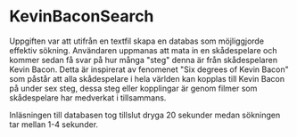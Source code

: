 # KevinBaconSearch

Uppgiften var att utifrån en textfil skapa en databas som möjliggjorde effektiv sökning. Användaren uppmanas att mata in en skådespelare och kommer sedan få svar på hur många "steg" denna är från skådespelaren Kevin Bacon. Detta är inspirerat av fenomenet "Six degrees of Kevin Bacon" som påstår att alla skådespelare i hela världen kan kopplas till Kevin Bacon på under sex steg, dessa steg eller kopplingar är genom filmer som skådespelare har medverkat i tillsammans. 

Inläsningen till databasen tog tillslut dryga 20 sekunder medan sökningen tar mellan 1-4 sekunder. 
